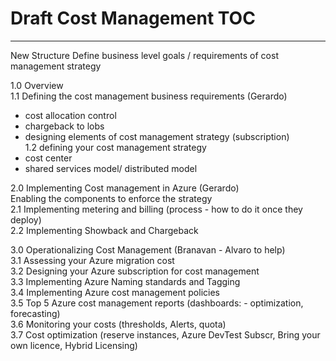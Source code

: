 # Draft Cost Management TOC

--------------------
New Structure
Define business level goals / requirements of cost management strategy


1.0 Overview  
1.1 Defining the cost management business requirements (Gerardo)  
  - cost allocation control  
  - chargeback to lobs  
  - designing elements of cost management strategy (subscription)  
1.2 defining your cost management strategy  
  - cost center  
  - shared services model/ distributed model  
 
 
2.0 Implementing Cost management in Azure (Gerardo)  
Enabling the components to enforce the strategy  
   2.1 Implementing metering and billing (process - how to do it once they deploy)  
   2.2 Implementing Showback and Chargeback  

3.0 Operationalizing Cost Management (Branavan - Alvaro to help)  
3.1 Assessing your Azure migration cost  
3.2 Designing your Azure subscription for cost management  
3.3 Implementing Azure Naming standards and Tagging  
3.4 Implementing Azure cost management policies  
3.5 Top 5 Azure cost management reports (dashboards: - optimization, forecasting)  
3.6 Monitoring your costs (thresholds, Alerts, quota)  
3.7 Cost optimization (reserve instances, Azure DevTest Subscr, Bring your own licence, Hybrid Licensing) 



